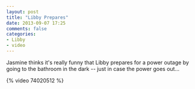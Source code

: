 ```yaml
---
layout: post
title: "Libby Prepares"
date: 2013-09-07 17:25
comments: false
categories: 
- Libby
- video
---
```

Jasmine thinks it's really funny that Libby prepares for a power outage by going to the bathroom in the dark -- just in case the power goes out...

{% video 74020512 %}
